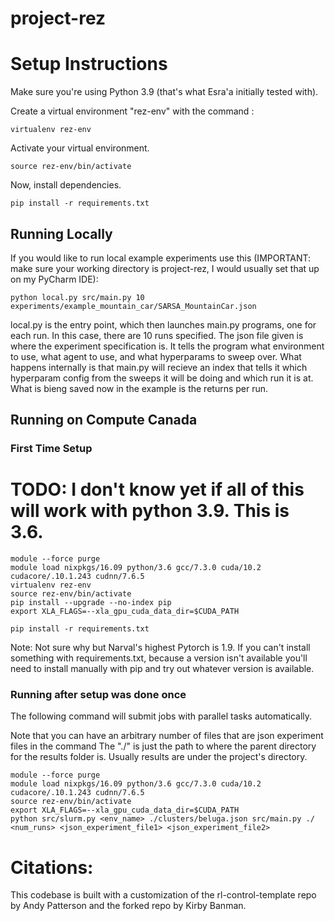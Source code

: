 # project-rez

# Setup Instructions

Make sure you're using Python 3.9 (that's what Esra'a initially tested with).

Create a virtual environment "rez-env" with the command :
```
virtualenv rez-env
```
Activate your virtual environment.
```
source rez-env/bin/activate
```

Now, install dependencies.
```
pip install -r requirements.txt
```

## Running Locally
If you would like to run local example experiments use this (IMPORTANT: make sure your working directory is project-rez,
I would usually set that up on my PyCharm IDE):

```
python local.py src/main.py 10 experiments/example_mountain_car/SARSA_MountainCar.json
```

local.py is the entry point, which then launches main.py programs, one for each run. In this case, there are
10 runs specified. The json file given is where the experiment specification is. It tells the program what
environment to use, what agent to use, and what hyperparams to sweep over.
What happens internally is that main.py will recieve an index that tells it which hyperparam config
from the sweeps it will be doing and which run it is at. What is bieng saved now in the example
is the returns per run.

## Running on Compute Canada

### First Time Setup
# TODO: I don't know yet if all of this will work with python 3.9. This is 3.6.

```
module --force purge
module load nixpkgs/16.09 python/3.6 gcc/7.3.0 cuda/10.2 cudacore/.10.1.243 cudnn/7.6.5
virtualenv rez-env
source rez-env/bin/activate
pip install --upgrade --no-index pip
export XLA_FLAGS=--xla_gpu_cuda_data_dir=$CUDA_PATH

pip install -r requirements.txt
```
Note: Not sure why but Narval's highest Pytorch is 1.9.
If you can't install something with requirements.txt,
 because a version isn't available you'll need to install manually with pip and try out
 whatever version is available.

### Running after setup was done once
The following command will submit jobs with parallel tasks automatically.

Note that you can have an arbitrary number of files that are json experiment files in the command
The "./" is just the path to where the parent directory for the results folder is. Usually results are under
the project's directory.

```
module --force purge
module load nixpkgs/16.09 python/3.6 gcc/7.3.0 cuda/10.2 cudacore/.10.1.243 cudnn/7.6.5
source rez-env/bin/activate
export XLA_FLAGS=--xla_gpu_cuda_data_dir=$CUDA_PATH
python src/slurm.py <env_name> ./clusters/beluga.json src/main.py ./ <num_runs> <json_experiment_file1> <json_experiment_file2>
```

# Citations:
This codebase is built with a customization of the rl-control-template repo by Andy Patterson and the forked repo by Kirby Banman.
